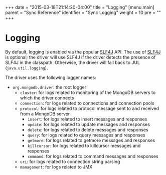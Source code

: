 +++
date = "2015-03-18T21:14:20-04:00"
title = "Logging"
[menu.main]
  parent = "Sync Reference"
  identifier = "Sync Logging"
  weight = 10
  pre = "<i class='fa'></i>"
+++

# Logging

By default, logging is enabled via the popular [SLF4J](http://www.slf4j.org/) API. The use of [SLF4J](http://www.slf4j.org/) is optional;
the driver will use SLF4J if the driver detects the presence of SLF4J in the classpath. Otherwise, the driver will fall back to
JUL (`java.util.logging`).

The driver uses the following logger names:

- `org.mongodb.driver`: the root logger
    - `cluster`: for logs related to monitoring of the MongoDB servers to which the driver connects
    - `connection`: for logs related to connections and connection pools
    - `protocol`: for logs related to protocol message sent to and received from a MongoDB server
        - `insert`: for logs related to insert messages and responses
        - `update`: for logs related to update messages and responses
        - `delete`: for logs related to delete messages and responses
        - `query`: for logs related to query messages and responses
        - `getmore`: for logs related to getmore messages and responses
        - `killcursor`: for logs related to killcursor messages and responses
        - `command`: for logs related to command messages and responses
    - `uri`: for logs related to connection string parsing
    - `management`: for logs related to JMX
